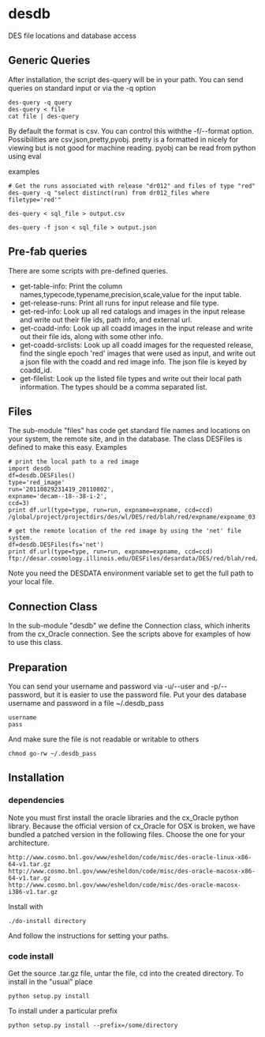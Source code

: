 desdb
=====

DES file locations and database access

Generic Queries
---------------

After installation, the script des-query will be in your path.  You
can send queries on standard input or via the -q option

    des-query -q query
    des-query < file
    cat file | des-query

By default the format is csv.  You can control this withthe -f/--format option.
Possibilities are csv,json,pretty,pyobj.  pretty is a formatted in nicely for
viewing but is not good for machine reading.  pyobj can be read from python
using eval

examples

    # Get the runs associated with release "dr012" and files of type "red"
    des-query -q "select distinct(run) from dr012_files where filetype='red'"

    des-query < sql_file > output.csv

    des-query -f json < sql_file > output.json

Pre-fab queries
---------------

There are some scripts with pre-defined queries.

* get-table-info: Print the column names,typecode,typename,precision,scale,value
    for the input table.
* get-release-runs: Print all runs for input release and file type.
* get-red-info: Look up all red catalogs and images in the input release
    and write out their file ids, path info, and external url.
* get-coadd-info: Look up all coadd images in the input release and write out their file ids,
    along with some other info.
* get-coadd-srclists: Look up all coadd images for the requested release, find the
    single epoch 'red' images that were used as input, and write out a json file
    with the coadd and red image info.  The json file is keyed by coadd_id.
* get-filelist: Look up the listed file types and write out their local path information.  The
    types should be a comma separated list.

Files
-----

The sub-module "files" has code get standard file names and locations on your
system, the remote site, and in the database.  The class DESFiles is defined to
make this easy.  Examples

    # print the local path to a red image
    import desdb
    df=desdb.DESFiles()
    type='red_image'
    run='20110829231419_20110802', 
    expname='decam--18--38-i-2',
    ccd=3)
    print df.url(type=type, run=run, expname=expname, ccd=ccd)
    /global/project/projectdirs/des/wl/DES/red/blah/red/expname/expname_03.fits.fz

    # get the remote location of the red image by using the 'net' file system.
    df=desdb.DESFiles(fs='net')
    print df.url(type=type, run=run, expname=expname, ccd=ccd)
    ftp://desar.cosmology.illinois.edu/DESFiles/desardata/DES/red/blah/red/expname/expname_03.fits.fz

Note you need the DESDATA environment variable set to get the full path to your local file.


Connection Class
------------------
In the sub-module "desdb" we define the Connection class, which inherits from
the cx_Oracle connection.  See the scripts above for examples of how
to use this class.

Preparation
-----------

You can send your username and password via -u/--user and -p/--password, but it
is easier to use the password file.  Put your des database username and
password in a file ~/.desdb_pass

    username
    pass

And make sure the file is not readable or writable to others

    chmod go-rw ~/.desdb_pass

Installation
------------

### dependencies 

Note you must first install the oracle libraries and the cx_Oracle python
library.  Because the official version of cx_Oracle for OSX is broken, we have
bundled a patched version in the following files. Choose the one for your
architecture.

    http://www.cosmo.bnl.gov/www/esheldon/code/misc/des-oracle-linux-x86-64-v1.tar.gz
    http://www.cosmo.bnl.gov/www/esheldon/code/misc/des-oracle-macosx-x86-64-v1.tar.gz
    http://www.cosmo.bnl.gov/www/esheldon/code/misc/des-oracle-macosx-i386-v1.tar.gz

Install with

    ./do-install directory

And follow the instructions for setting your paths.

### code install

Get the source .tar.gz file, untar the file, cd into
the created directory.  To install in the "usual" place

    python setup.py install

To install under a particular prefix

    python setup.py install --prefix=/some/directory
